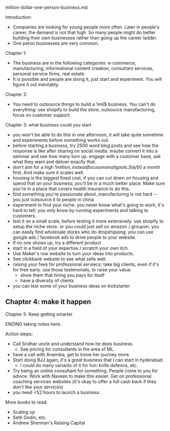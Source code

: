 million-dollar-one-person-business.md

Introduction:
- Companies are looking for young people more often. Later in people's career, the demand is not that high. So many people might do better building their own businesses rather than going up the career ladder.
- One peron businesses are very common.

Chapter 1:
- The business are in the following categories: e-commerce, manufacturing, informational content creation, consultant services, personal service firms, real estate. 
- It is possible and people are doing it, just start and experiment. You will figure it out inevitably.

Chapter 2:
- You need to outsource things to build a 1mil$ business. You can't do everything: use shopify to build the store, outsource manufacturing, focus on customer support.

Chapter 3: what business could you start
- you won't be able to do this in one afternoon, it will take quite sometime and experiments before something works out. 
- before starting a business, try 2500 word blog posts and see how the response is like after sharing on social media. maybe convert it into a seminar and see how many turn up. engage with a customer base, ask what they want and deliver exactly that. 
- don't aim for a high 1million$, instead focus on small goals. Say 50$ a month first. And make sure it scales well.
- housing is the biggest fixed cost, if you can cut down on housing and spend that on your business; you'll be in a much better place. Make sure you're in a place that covers health insurance to do this.
- find something you're passionate about, manufacturing is not hard -- you just outsource it to people in china
- experiment to find your niche. you never know what's going to work, it's hard to tell; you only know by running experiments and talking to customers. 
- test it on a small scale, before testing it more extensively. use shopify to setup the niche store. or you could just sell on amazon / groupon. you can easily find wholesale stores who do dropshipping. you can use google ads / facebook ads to drive people to your website.
- if no one shows up, try a different product
- start in a field of your expertise / scratch your own itch.
- Use Maker's row website to turn your ideas into products. 
- See clickbank website to see what sells well. 
- raising your fees for professional serviecs: take big clients, even if it's for free early. use those testimonials, to raise your value. 
	- show them that hiring you pays for itself
	- have a diversity of clients
- you can test some of your business ideas on kickstarter

Chapter 4: make it happen
- 

Chapter 5: Keep getting smarter

ENDING taking notes here. 


Action steps:
- Call Sridhar uncle and understand how he does business. 
	- See pricing for consultants in the area of ML. 
- have a call with Anamika, get to know her journey more.
- Start doing BJJ again, it's a great business that I can start in hyderabad.
	- I could do many variants of it for fun: knife defence, etc.  
- Try being an online consultant for something. People come to you for advice. Work with Naveen to make this easier. Get on professional coaching services websites (it's okay to offer a full cash back if they don't like your services)
- you need <52 hours to launch a business. 

More books to read:
- Scaling up
- Seth Godin, etc.
- Andrew Sherman's Raising Capital




